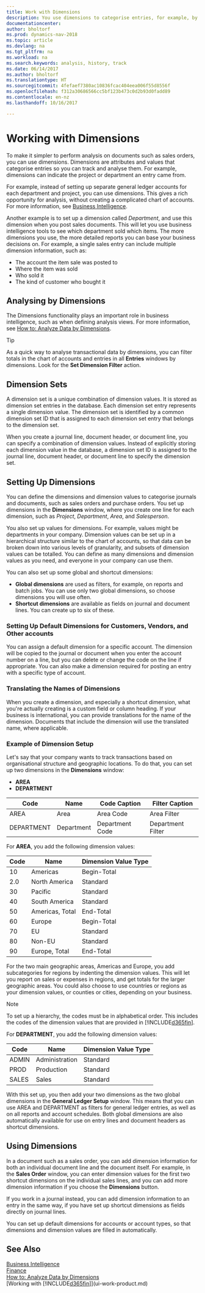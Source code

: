 ```yaml
---
title: Work with Dimensions
description: You use dimensions to categorise entries, for example, by department or project, so you can easily track and analyse data.
documentationcenter: 
author: bholtorf
ms.prod: dynamics-nav-2018
ms.topic: article
ms.devlang: na
ms.tgt_pltfrm: na
ms.workload: na
ms.search.keywords: analysis, history, track
ms.date: 06/14/2017
ms.author: bholtorf
ms.translationtype: HT
ms.sourcegitcommit: 4fefaef7380ac10836fcac404eea006f55d8556f
ms.openlocfilehash: f312a30686566cc5bf123b473c0d2b93d0fadd89
ms.contentlocale: en-nz
ms.lasthandoff: 10/16/2017

---
```

# <a name="working-with-dimensions"></a>Working with Dimensions
To make it simpler to perform analysis on documents such as sales orders, you can use dimensions. Dimensions are attributes and values that categorise entries so you can track and analyse them. For example, dimensions can indicate the project or department an entry came from.  

For example, instead of setting up separate general ledger accounts for each department and project, you can use dimensions. This gives a rich opportunity for analysis, without creating a complicated chart of accounts. For more information, see [Business Intelligence](bi.md).

Another example is to set up a dimension called *Department*, and use this dimension when you post sales documents. This will let you use business intelligence tools to see which department sold which items.
The more dimensions you use, the more detailed reports you can base your business decisions on. For example, a single sales entry can include multiple dimension information, such as:  

* The account the item sale was posted to  
* Where the item was sold
* Who sold it
* The kind of customer who bought it  

## <a name="analyzing-by-dimensions"></a>Analysing by Dimensions
The Dimensions functionality plays an important role in business intelligence, such as when defining analysis views. For more information, see [How to: Analyze Data by Dimensions](bi-how-analyze-data-dimension.md).

> [!TIP]
> As a quick way to analyse transactional data by dimensions, you can filter totals in the chart of accounts and entries in all **Entries** windows by dimensions. Look for the **Set Dimension Filter** action.

## <a name="dimension-sets"></a>Dimension Sets
A dimension set is a unique combination of dimension values. It is stored as dimension set entries in the database. Each dimension set entry represents a single dimension value. The dimension set is identified by a common dimension set ID that is assigned to each dimension set entry that belongs to the dimension set.  

When you create a journal line, document header, or document line, you can specify a combination of dimension values. Instead of explicitly storing each dimension value in the database, a dimension set ID is assigned to the journal line, document header, or document line to specify the dimension set.  

## <a name="setting-up-dimensions"></a>Setting Up Dimensions
You can define the dimensions and dimension values to categorise journals and documents, such as sales orders and purchase orders. You set up dimensions in the **Dimensions** window, where you create one line for each dimension, such as *Project*, *Department*, *Area*, and *Salesperson*.

You also set up values for dimensions. For example, values might be departments in your company. Dimension values can be set up in a hierarchical structure similar to the chart of accounts, so that data can be broken down into various levels of granularity, and subsets of dimension values can be totalled. You can define as many dimensions and dimension values as you need, and everyone in your company can use them.

You can also set up some global and shortcut dimensions:  

* **Global dimensions** are used as filters, for example, on reports and batch jobs. You can use only two global dimensions, so choose dimensions you will use often.
* **Shortcut dimensions** are available as fields on journal and document lines. You can create up to six of these.  

### <a name="setting-up-default-dimensions-for-customers-vendors-and-other-accounts"></a>Setting Up Default Dimensions for Customers, Vendors, and Other accounts
You can assign a default dimension for a specific account. The dimension will be copied to the journal or document when you enter the account number on a line, but you can delete or change the code on the line if appropriate. You can also make a dimension required for posting an entry with a specific type of account.  

### <a name="translating-the-names-of-dimensions"></a>Translating the Names of Dimensions
When you create a dimension, and especially a shortcut dimension, what you're actually creating is a custom field or column heading. If your business is international, you can provide translations for the name of the dimension. Documents that include the dimension will use the translated name, where applicable.   

### <a name="example-of-dimension-setup"></a>Example of Dimension Setup
Let's say that your company wants to track transactions based on organisational structure and geographic locations. To do that, you can set up two dimensions in the **Dimensions** window:

* **AREA**  
* **DEPARTMENT**  

| Code | Name | Code Caption | Filter Caption |
| --- | --- | --- | --- |
| AREA |Area |Area Code |Area Filter |
| DEPARTMENT |Department |Department Code |Department Filter |

For **AREA**, you add the following dimension values:

| Code | Name | Dimension Value Type |
| --- | --- | --- |
| 10 |Americas |Begin-Total |
| 2.0 |North America |Standard |
| 30 |Pacific |Standard |
| 40 |South America |Standard |
| 50 |Americas, Total |End-Total |
| 60 |Europe |Begin-Total |
| 70 |EU |Standard |
| 80 |Non-EU |Standard |
| 90 |Europe, Total |End-Total |

For the two main geographic areas, Americas and Europe, you add subcategories for regions by indenting the dimension values. This will let you report on sales or expenses in regions, and get totals for the larger geographic areas. You could also choose to use countries or regions as your dimension values, or counties or cities, depending on your business.  
> [!NOTE]  
>   To set up a hierarchy, the codes must be in alphabetical order. This includes the codes of the dimension values that are provided in [!INCLUDE[d365fin](includes/d365fin_md.md)].  

For **DEPARTMENT**, you add the following dimension values:

| Code | Name | Dimension Value Type |
| --- | --- | --- |
| ADMIN |Administration |Standard |
| PROD |Production |Standard |
| SALES |Sales |Standard |

With this set up, you then add your two dimensions as the two global dimensions in the **General Ledger Setup** window. This means that you can use AREA and DEPARTMENT as filters for general ledger entries, as well as on all reports and account schedules. Both global dimensions are also automatically available for use on entry lines and document headers as shortcut dimensions.  

## <a name="using-dimensions"></a>Using Dimensions
In a document such as a sales order, you can add dimension information for both an individual document line and the document itself. For example, in the **Sales Order** window, you can enter dimension values for the first two shortcut dimensions on the individual sales lines, and you can add more dimension information if you choose the **Dimensions** button.  

If you work in a journal instead, you can add dimension information to an entry in the same way, if you have set up shortcut dimensions as fields directly on journal lines.  

You can set up default dimensions for accounts or account types, so that dimensions and dimension values are filled in automatically.

## <a name="see-also"></a>See Also
[Business Intelligence](bi.md)  
[Finance](finance.md)  
[How to: Analyze Data by Dimensions](bi-how-analyze-data-dimension.md)  
[Working with [!INCLUDE[d365fin](includes/d365fin_md.md)]](ui-work-product.md)  

